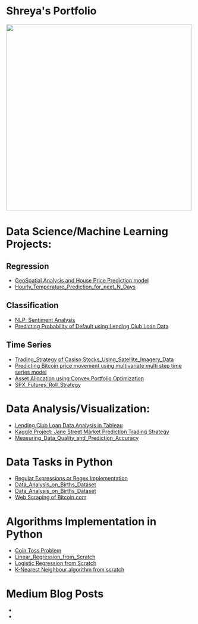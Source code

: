 # Shreya's Portfolio

<img src= "Plots/13.png" width = '500'>


# Data Science/Machine Learning Projects:

## Regression 
- [GeoSpatial Analysis and House Price Prediction model](https://github.com/Shreyav29/GeoSpatial-Analysis-for-Real-Estate-Investment#geospatial-analysis-and-house-price-prediction-model) 
- [Hourly_Temperature_Prediction_for_next_N_Days](https://github.com/Shreyav29/Hourly_Temperature_Prediction_for_next_N_Days)


## Classification 
- [NLP: Sentiment Analysis](https://github.com/Shreyav29/Coursera-Natural-Language-Processing-Specialization/blob/main/C1%20Natural%20Language%20Processing%20with%20Classification%20and%20Vector%20Spaces/Week1/README.md)
- [Predicting Probability of Default using Lending Club Loan Data](https://github.com/Shreyav29/Probability-Of-Default-Model)

## Time Series 
- [Trading_Strategy of Casiso Stocks_Using_Satellite_Imagery_Data](https://github.com/Shreyav29/Trading_Strategy_Using_Satellite_Imagery_Dataset)
- [Predicting Bitcoin price movement using multivariate multi step time series model](https://github.com/Shreyav29/Bitcoin_Price_Prediction)
- [Asset Allocation using Convex Portfolio Optimization](https://github.com/Shreyav29/Portfolio_Optimization)
- [SPX_Futures_Roll_Strategy](https://github.com/Shreyav29/SPX_Futures_Roll_Strategy)

# Data Analysis/Visualization:
- [Lending Club Loan Data Analysis in Tableau]()
- [Kaggle Project: Jane Street Market Prediction Trading Strategy](https://github.com/Shreyav29/JaneStreetMarketPrediction_Kaggle) 
- [Measuring_Data_Quality_and_Prediction_Accuracy](https://github.com/Shreyav29/Measuring_Data_Quality_and_Prediction_Accuracy/blob/main/Code.ipynb)

# Data Tasks in Python 
- [Regular Expressions or Regex Implementation](https://github.com/Shreyav29/Natural_Language_Processing/blob/main/Regex/Regex_in_finance.ipynb)
- [Data_Analysis_on_Births_Dataset](https://github.com/Shreyav29/Python_Tasks/tree/main/Data_Analysis_on_Births_Dataset)
- [Data_Analysis_on_Births_Dataset](https://github.com/Shreyav29/Python_Tasks/tree/main/Data_Analysis_on_Births_Dataset)
- [Web Scraping of Bitcoin.com](https://github.com/Shreyav29/WebScrapingBitcoin.com)

# Algorithms Implementation in Python
- [Coin Toss Problem](https://github.com/Shreyav29/Python_Tasks/tree/main/Coin_Toss)
- [Linear_Regression_from_Scratch](https://github.com/Shreyav29/Linear_Regression_from_scratch/blob/main/Linear_Regression.ipynb)
- [Logistic Regression from Scratch](https://github.com/Shreyav29/LogisticRegressionFromScratch)
- [K-Nearest Neighbour algorithm from scratch](https://github.com/Shreyav29/KNNRegression) 

# Medium Blog Posts 
- []()
- []()
